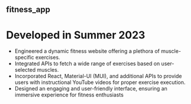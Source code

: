 ## fitness_app
# Developed in Summer 2023
- Engineered a dynamic fitness website offering a plethora of
muscle-specific exercises.
- Integrated APIs to fetch a wide range of exercises based on
user-selected muscles.
- Incorporated React, Material-UI (MUI), and additional APIs to
provide users with instructional YouTube videos for proper
exercise execution.
- Designed an engaging and user-friendly interface, ensuring an
immersive experience for fitness enthusiasts
